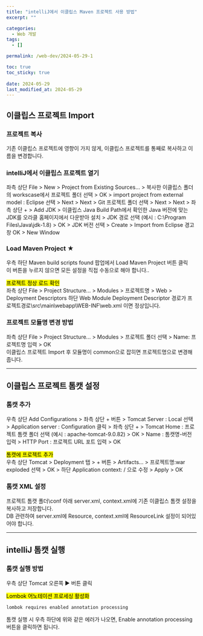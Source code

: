 ```yaml
---
title: "intelliJ에서 이클립스 Maven 프로젝트 사용 방법"
excerpt: ""

categories:
  - Web 개발
tags:
  - []

permalink: /web-dev/2024-05-29-1

toc: true
toc_sticky: true
 
date: 2024-05-29
last_modified_at: 2024-05-29
---
```


## 이클립스 프로젝트 Import

### 프로젝트 복사
기존 이클립스 프로젝트에 영향이 가지 않게, 이클립스 프로젝트를 통째로 복사하고 이름을 변경합니다.

### intelliJ에서 이클립스 프로젝트 열기
좌측 상단 File > New > Project from Existing Sources… > 복사한 이클립스 폴더의 workscase에서 프로젝트 폴더 선택 > OK > import project from external model : Eclipse 선택 > Next > Next > Git 프로젝트 폴더 선택 > Next > Next > 좌측 상단 + > Add JDK > 이클립스 Java Build Path에서 확인한 Java 버전에 맞는 JDK를 오라클 홈페이지에서 다운받아 설치 > JDK 경로 선택 (예시 : C:\Program Files\Java\jdk-1.8) > OK > JDK 버전 선택 > Create > Import from Eclipse 경고창 OK > New Window

### Load Maven Project ★
우측 하단 Maven build scripts found 팝업에서 Load Maven Project 버튼 클릭  
이 버튼을 누르지 않으면 모든 설정을 직접 수동으로 해야 합니다..

<mark>프로젝트 정상 로드 확인</mark>  
좌측 상단 File > Project Structure... > Modules > 프로젝트명 > Web > Deployment Descriptors 하단 Web Module Deployment Descriptor 경로가 프로젝트경로\src\main\webapp\WEB-INF\web.xml 이면 정상입니다.

### 프로젝트 모듈명 변경 방법
좌측 상단 File > Project Structure... > Modules > 프로젝트 폴더 선택 > Name: 프로젝트명 입력 > OK  
이클립스 프로젝트 Import 후 모듈명이 common으로 잡히면 프로젝트명으로 변경해줍니다.

---

## 이클립스 프로젝트 톰캣 설정

### 톰캣 추가
우측 상단 Add Configurations > 좌측 상단 + 버튼 > Tomcat Server : Local 선택 > Application server : Configuration 클릭 > 좌측 상단 + > Tomcat Home : 프로젝트 톰캣 폴더 선택 (예시 : apache-tomcat-9.0.82) > OK > Name : 톰캣명-버전 입력 > HTTP Port : 프로젝트 URL 포트 입력 > OK

<mark>톰캣에 프로젝트 추가</mark>  
우측 상단 Tomcat > Deployment 탭 > + 버튼 > Artifacts... > 프로젝트명:war exploded 선택 > OK > 하단 Application context: / 으로 수정 > Apply > OK

### 톰캣 XML 설정
프로젝트 톰캣 폴더\conf 아래 server.xml, context.xml에 기존 이클립스 톰캣 설정을 복사하고 저장합니다.  
DB 관련하여 server.xml에 Resource, context.xml에 ResourceLink 설정이 되어있어야 합니다.

---

## intelliJ 톰캣 실행

### 톰캣 실행 방법
우측 상단 Tomcat 오른쪽 ▶ 버튼 클릭

<mark>Lombok 어노테이션 프로세싱 활성화</mark>
```
lombok requires enabled annotation processing
```
톰캣 실행 시 우측 하단에 위와 같은 에러가 나오면, Enable annotation processing 버튼을 클릭하면 됩니다.

